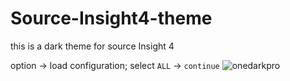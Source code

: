 # Source-Insight4-theme
this is a dark theme for source Insight 4

option -> load configuration;
select `ALL` -> `continue`
![onedarkpro](https://user-images.githubusercontent.com/56196628/167588465-4ac6ddf9-aee6-4b9b-abbc-9fb170059745.png)
